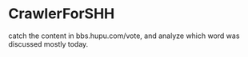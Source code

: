 # CrawlerForSHH
catch the content in bbs.hupu.com/vote, and analyze which word was discussed mostly today.
